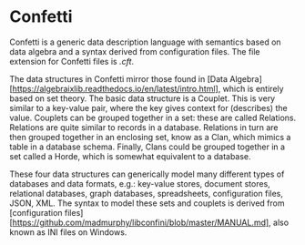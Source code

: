 # Confetti
Confetti is a generic data description language with semantics based on data algebra and a syntax derived from configuration files.
The file extension for Confetti files is _.cft_.

The data structures in Confetti mirror those found in [Data Algebra][https://algebraixlib.readthedocs.io/en/latest/intro.html], which is entirely based on set theory.
The basic data structure is a Couplet. This is very similar to a key-value pair, where the key gives context for (describes) the value. Couplets can be grouped together in a set: these are called Relations. Relations are quite similar to records in a database. Relations in turn are then grouped together in an enclosing set, know as a Clan, which mimics a table in a database schema. Finally, Clans could be grouped together in a set called a Horde, which is somewhat equivalent to a database.

These four data structures can generically model many different types of databases and data formats, e.g.: key-value stores, document stores, relational databases, graph databases, spreadsheets, configuration files, JSON, XML. The syntax to model these sets and couplets is derived from [configuration files][https://github.com/madmurphy/libconfini/blob/master/MANUAL.md], also known as INI files on Windows.

